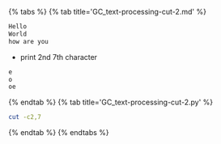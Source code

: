 {% tabs %}
{% tab title='GC_text-processing-cut-2.md' %}

```txt
Hello
World
how are you
```

* print 2nd 7th character

```txt
e
o
oe
```

{% endtab %}
{% tab title='GC_text-processing-cut-2.py' %}

```sh
cut -c2,7
```

{% endtab %}
{% endtabs %}
